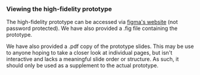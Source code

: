 ### Viewing the high-fidelity prototype

The high-fidelity prototype can be accessed via [figma's website](https://www.figma.com/file/Xmit6kEwCE30QLxYb5rysC/Telstra-Dat-Normalisation?node-id=0%3A1) (not password protected). We have also provided a .fig file containing the prototype.

We have also provided a .pdf copy of the prototype slides. This may be use to anyone hoping to take a closer look at individual pages, but isn't interactive and lacks a meaningful slide order or structure. As such, it should only be used as a supplement to the actual prototype. 
